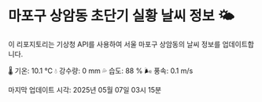 
# 마포구 상암동 초단기 실황 날씨 정보 🌤️

이 리포지토리는 기상청 API를 사용하여 서울 마포구 상암동의 날씨 정보를 업데이트합니다. 

🌡️ 기온: 10.1 ℃
💧 강수량: 0 mm
💦 습도: 88 %
🌬️ 풍속: 0.1 m/s

마지막 업데이트 시각: 2025년 05월 07일 03시 15분    
